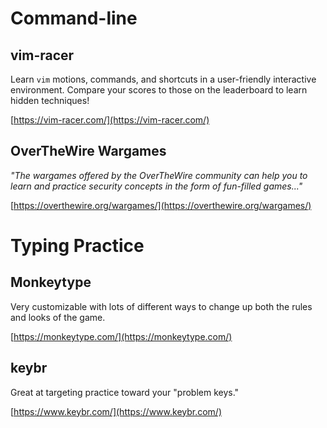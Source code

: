 # Command-line
## vim-racer
Learn `vim` motions, commands, and shortcuts in a user-friendly interactive environment. Compare your scores to those on the leaderboard to learn hidden techniques!

[https://vim-racer.com/](https://vim-racer.com/) 

## OverTheWire Wargames
*"The wargames offered by the OverTheWire community can help you to learn and practice security concepts in the form of fun-filled games..."*

[https://overthewire.org/wargames/](https://overthewire.org/wargames/)


# Typing Practice

## Monkeytype
Very customizable with lots of different ways to change up both the rules and looks of the game.

[https://monkeytype.com/](https://monkeytype.com/)

## keybr
Great at targeting practice toward your "problem keys."

[https://www.keybr.com/](https://www.keybr.com/)